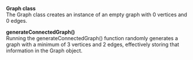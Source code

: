 **Graph class** <br>
The Graph class creates an instance of an empty graph with 0 vertices and 0 edges. 

**generateConnectedGraph()** <br>
Running the generateConnectedGraph() function randomly generates a graph with a minimum of 3 vertices and 2 edges, effectively storing that information in the Graph object. 
